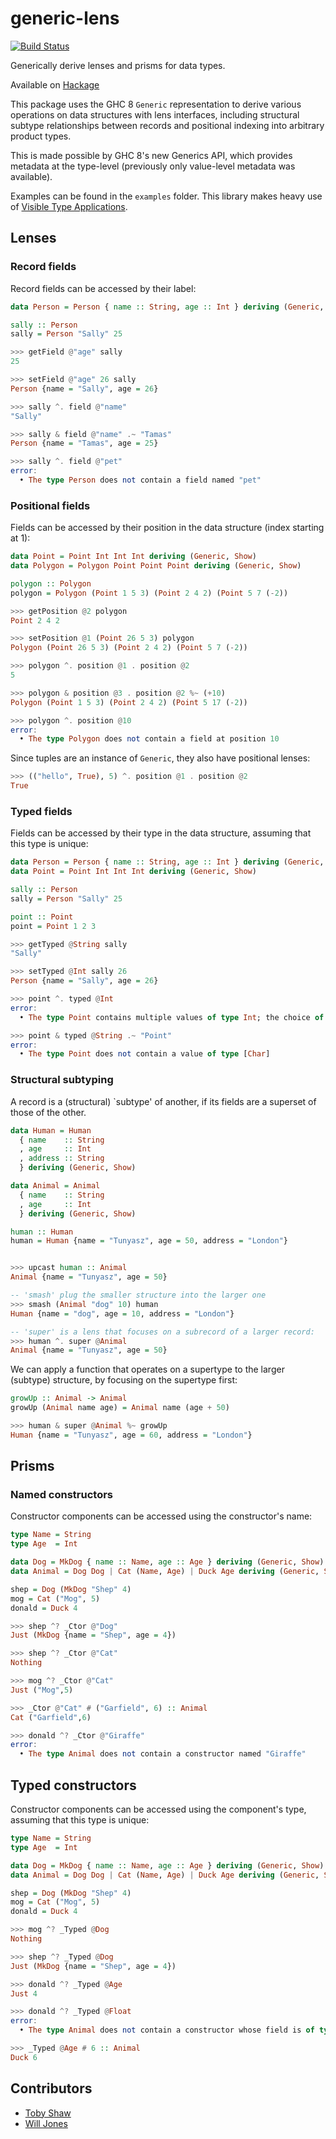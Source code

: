 # generic-lens

[![Build
Status](https://travis-ci.org/kcsongor/generic-lens.svg?branch=master)](https://travis-ci.org/kcsongor/generic-lens)

Generically derive lenses and prisms for data types.

Available on [Hackage](https://hackage.haskell.org/package/generic-lens)

This package uses the GHC 8 `Generic` representation to derive various operations
on data structures with lens interfaces, including structural subtype
relationships between records and positional indexing into arbitrary product
types.

This is made possible by GHC 8's new Generics API, which provides metadata
at the type-level (previously only value-level metadata was available).

Examples can be found in the `examples` folder. This library makes heavy use of
[Visible Type Applications](https://ghc.haskell.org/trac/ghc/wiki/TypeApplication).

## Lenses

### Record fields

Record fields can be accessed by their label:

```haskell
data Person = Person { name :: String, age :: Int } deriving (Generic, Show)

sally :: Person
sally = Person "Sally" 25
```

```haskell
>>> getField @"age" sally
25

>>> setField @"age" 26 sally
Person {name = "Sally", age = 26}

>>> sally ^. field @"name"
"Sally"

>>> sally & field @"name" .~ "Tamas"
Person {name = "Tamas", age = 25}

>>> sally ^. field @"pet"
error:
  • The type Person does not contain a field named "pet"
```

### Positional fields

Fields can be accessed by their position in the data structure (index starting at 1):

```haskell
data Point = Point Int Int Int deriving (Generic, Show)
data Polygon = Polygon Point Point Point deriving (Generic, Show)

polygon :: Polygon
polygon = Polygon (Point 1 5 3) (Point 2 4 2) (Point 5 7 (-2))
```

```haskell
>>> getPosition @2 polygon
Point 2 4 2

>>> setPosition @1 (Point 26 5 3) polygon
Polygon (Point 26 5 3) (Point 2 4 2) (Point 5 7 (-2))

>>> polygon ^. position @1 . position @2
5

>>> polygon & position @3 . position @2 %~ (+10)
Polygon (Point 1 5 3) (Point 2 4 2) (Point 5 17 (-2))

>>> polygon ^. position @10
error:
  • The type Polygon does not contain a field at position 10
```

Since tuples are an instance of `Generic`, they also have positional lenses:

```haskell
>>> (("hello", True), 5) ^. position @1 . position @2
True
```

### Typed fields

Fields can be accessed by their type in the data structure, assuming that this
type is unique:

```haskell
data Person = Person { name :: String, age :: Int } deriving (Generic, Show)
data Point = Point Int Int Int deriving (Generic, Show)

sally :: Person
sally = Person "Sally" 25

point :: Point
point = Point 1 2 3
```

```haskell
>>> getTyped @String sally
"Sally"

>>> setTyped @Int sally 26
Person {name = "Sally", age = 26}

>>> point ^. typed @Int
error:
  • The type Point contains multiple values of type Int; the choice of value is thus ambiguous

>>> point & typed @String .~ "Point"
error:
  • The type Point does not contain a value of type [Char]
```

### Structural subtyping

A record is a (structural) `subtype' of another, if its fields are a superset of
those of the other.

```haskell
data Human = Human
  { name    :: String
  , age     :: Int
  , address :: String
  } deriving (Generic, Show)

data Animal = Animal
  { name    :: String
  , age     :: Int
  } deriving (Generic, Show)

human :: Human
human = Human {name = "Tunyasz", age = 50, address = "London"}
```

```haskell

>>> upcast human :: Animal
Animal {name = "Tunyasz", age = 50}

-- 'smash' plug the smaller structure into the larger one
>>> smash (Animal "dog" 10) human
Human {name = "dog", age = 10, address = "London"}

-- 'super' is a lens that focuses on a subrecord of a larger record:
>>> human ^. super @Animal
Animal {name = "Tunyasz", age = 50}
```

We can apply a function that operates on a supertype to the larger (subtype)
structure, by focusing on the supertype first:

```haskell
growUp :: Animal -> Animal
growUp (Animal name age) = Animal name (age + 50)

>>> human & super @Animal %~ growUp
Human {name = "Tunyasz", age = 60, address = "London"}
```

## Prisms

### Named constructors

Constructor components can be accessed using the constructor's name:

```haskell
type Name = String
type Age  = Int

data Dog = MkDog { name :: Name, age :: Age } deriving (Generic, Show)
data Animal = Dog Dog | Cat (Name, Age) | Duck Age deriving (Generic, Show)

shep = Dog (MkDog "Shep" 4)
mog = Cat ("Mog", 5)
donald = Duck 4
```

```haskell
>>> shep ^? _Ctor @"Dog"
Just (MkDog {name = "Shep", age = 4})

>>> shep ^? _Ctor @"Cat"
Nothing

>>> mog ^? _Ctor @"Cat"
Just ("Mog",5)

>>> _Ctor @"Cat" # ("Garfield", 6) :: Animal
Cat ("Garfield",6)

>>> donald ^? _Ctor @"Giraffe"
error:
  • The type Animal does not contain a constructor named "Giraffe"
```

## Typed constructors

Constructor components can be accessed using the component's type, assuming
that this type is unique:

```haskell
type Name = String
type Age  = Int

data Dog = MkDog { name :: Name, age :: Age } deriving (Generic, Show)
data Animal = Dog Dog | Cat (Name, Age) | Duck Age deriving (Generic, Show)

shep = Dog (MkDog "Shep" 4)
mog = Cat ("Mog", 5)
donald = Duck 4
```

```haskell
>>> mog ^? _Typed @Dog
Nothing

>>> shep ^? _Typed @Dog
Just (MkDog {name = "Shep", age = 4})

>>> donald ^? _Typed @Age
Just 4

>>> donald ^? _Typed @Float
error:
  • The type Animal does not contain a constructor whose field is of type Float

>>> _Typed @Age # 6 :: Animal
Duck 6
```

## Contributors

+ [Toby Shaw](https://github.com/TobyShaw)
+ [Will Jones](https://github.com/lunaris)
